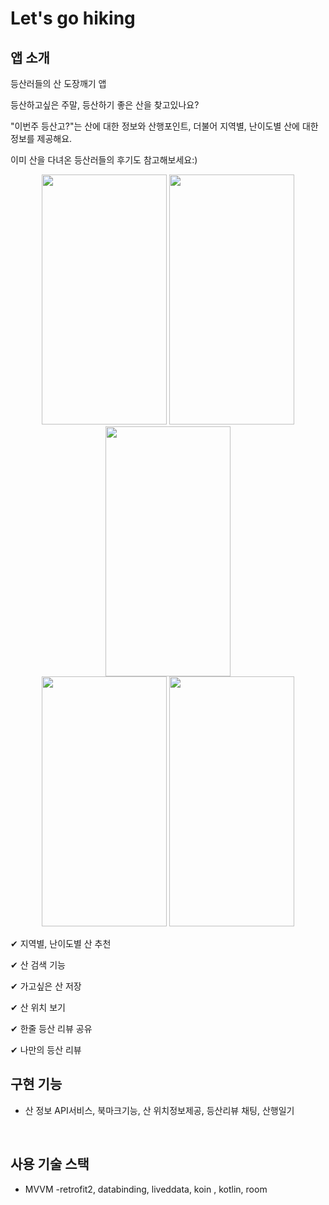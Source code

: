 
# Let's go hiking


## 앱 소개

등산러들의 산 도장깨기 앱 

 등산하고싶은 주말, 등산하기 좋은 산을 찾고있나요? 

"이번주 등산고?"는 산에 대한 정보와 산행포인트,  더불어 지역별, 난이도별 산에 대한 정보를 제공해요.

이미 산을 다녀온 등산러들의 후기도 참고해보세요:)

<p align="center">
<img src="https://user-images.githubusercontent.com/63052973/132311320-b2b49006-4f46-4565-9b06-d58b06c92e0a.png" width="200" height="400">
<img src="https://user-images.githubusercontent.com/63052973/132311323-c3c50ff6-f731-4c55-91e6-f2db12129936.png" width="200" height="400">
<img src="https://user-images.githubusercontent.com/63052973/132311325-c7b6cf20-603d-49e8-987d-9f4d0a23d5d6.png" width="200" height="400">
 <br />
<img src="https://user-images.githubusercontent.com/63052973/132311920-42fdf7d3-8fe8-4dd9-bc21-9694e8130515.png" width="200" height="400">
<img src="https://user-images.githubusercontent.com/63052973/132311806-06748b07-2acb-4680-a84a-bc5506a19b84.png" width="200" height="400">
</p>

✔ 지역별, 난이도별 산 추천

✔ 산 검색 기능

✔ 가고싶은 산 저장

✔ 산 위치 보기

✔ 한줄 등산 리뷰 공유

✔ 나만의 등산 리뷰

## 구현 기능
- 산 정보 API서비스, 북마크기능, 산 위치정보제공, 등산리뷰 채팅, 산행일기
<br />

## 사용 기술 스택
- MVVM -retrofit2, databinding, liveddata, koin , kotlin, room
